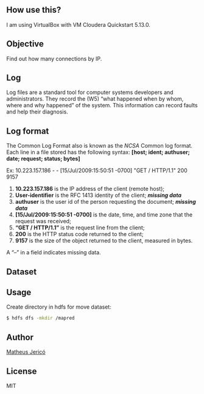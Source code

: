 ## How use this?

I am using VirtualBox with VM Cloudera Quickstart 5.13.0.

## Objective

Find out how many connections by IP.

## Log

Log files are a standard tool for computer systems developers and administrators. They record the (W5) “what happened when by whom, where and why happened” of the system. This information can record faults and help their diagnosis.

## Log format

The Common Log Format also is known as the *NCSA* Common log format. Each line in a file stored has the following syntax: **[host; ident; authuser; date; request; status; bytes]**

Ex: 10.223.157.186 - - [15/Jul/2009:15:50:51 -0700] "GET / HTTP/1.1" 200 9157

1. **10.223.157.186** is the IP address of the client (remote host);
2. **User-identifier** is the RFC 1413 identity of the client; ***missing data***
3. **authuser** is the user id of the person requesting the document; ***missing data***
4. **[15/Jul/2009:15:50:51 -0700]** is the date, time, and time zone that the request was received; 
5. **“GET / HTTP/1.1”** is the request line from the client;
6. **200** is the HTTP status code returned to the client;
7. **9157** is the size of the object returned to the client, measured in bytes.

A “–” in a field indicates missing data.

## Dataset

## Usage

Create directory in hdfs for move dataset:
``` bash
$ hdfs dfs -mkdir /mapred
```

## Author

[Matheus Jericó](http://linkedin.com/in/matheusjerico)

## License

MIT
